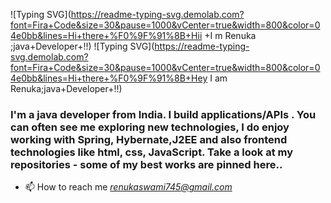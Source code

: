 <!-- # ![Typing SVG](https://readme-typing-svg.demolab.com?font=Fira+Code&size=30&pause=1000&vCenter=true&width=800&color=red&lines=Hi+there+%F0%9F%91%8B+This+is+Renuka+Swami;java+Developer+!!) --> 
![Typing SVG](https://readme-typing-svg.demolab.com?font=Fira+Code&size=30&pause=1000&vCenter=true&width=800&color=04e0bb&lines=Hi+there+%F0%9F%91%8B+Hii +I m Renuka ;java+Developer+!!) 
![Typing SVG](https://readme-typing-svg.demolab.com?font=Fira+Code&size=30&pause=1000&vCenter=true&width=800&color=04e0bb&lines=Hi+there+%F0%9F%91%8B+Hey I am Renuka;java+Developer+!!) 
 <h3 align="left">I'm a java developer from India. I build applications/APIs . You can often see me exploring new technologies, I do enjoy working with Spring, Hybernate,J2EE and also frontend technologies like html, css, JavaScript. Take a look at my repositories - some of my best works are pinned here..</h3> 

 - 📫 How to reach me *renukaswami745@gmail.com* 
